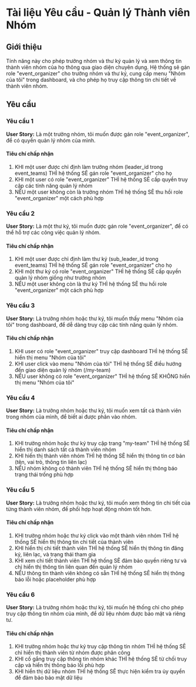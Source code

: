 # Tài liệu Yêu cầu - Quản lý Thành viên Nhóm

## Giới thiệu

Tính năng này cho phép trưởng nhóm và thư ký quản lý và xem thông tin thành viên nhóm của họ thông qua giao diện chuyên dụng. Hệ thống sẽ gán role "event_organizer" cho trưởng nhóm và thư ký, cung cấp menu "Nhóm của tôi" trong dashboard, và cho phép họ truy cập thông tin chi tiết về thành viên nhóm.

## Yêu cầu

### Yêu cầu 1

**User Story:** Là một trưởng nhóm, tôi muốn được gán role "event_organizer", để có quyền quản lý nhóm của mình.

#### Tiêu chí chấp nhận

1. KHI một user được chỉ định làm trưởng nhóm (leader_id trong event_teams) THÌ hệ thống SẼ gán role "event_organizer" cho họ
2. KHI một user có role "event_organizer" THÌ hệ thống SẼ cấp quyền truy cập các tính năng quản lý nhóm
3. NẾU một user không còn là trưởng nhóm THÌ hệ thống SẼ thu hồi role "event_organizer" một cách phù hợp

### Yêu cầu 2

**User Story:** Là một thư ký, tôi muốn được gán role "event_organizer", để có thể hỗ trợ các công việc quản lý nhóm.

#### Tiêu chí chấp nhận

1. KHI một user được chỉ định làm thư ký (sub_leader_id trong event_teams) THÌ hệ thống SẼ gán role "event_organizer" cho họ
2. KHI một thư ký có role "event_organizer" THÌ hệ thống SẼ cấp quyền quản lý nhóm giống như trưởng nhóm
3. NẾU một user không còn là thư ký THÌ hệ thống SẼ thu hồi role "event_organizer" một cách phù hợp

### Yêu cầu 3

**User Story:** Là trưởng nhóm hoặc thư ký, tôi muốn thấy menu "Nhóm của tôi" trong dashboard, để dễ dàng truy cập các tính năng quản lý nhóm.

#### Tiêu chí chấp nhận

1. KHI user có role "event_organizer" truy cập dashboard THÌ hệ thống SẼ hiển thị menu "Nhóm của tôi"
2. KHI user click vào menu "Nhóm của tôi" THÌ hệ thống SẼ điều hướng đến giao diện quản lý nhóm (/my-team)
3. NẾU user không có role "event_organizer" THÌ hệ thống SẼ KHÔNG hiển thị menu "Nhóm của tôi"

### Yêu cầu 4

**User Story:** Là trưởng nhóm hoặc thư ký, tôi muốn xem tất cả thành viên trong nhóm của mình, để biết ai được phân vào nhóm.

#### Tiêu chí chấp nhận

1. KHI trưởng nhóm hoặc thư ký truy cập trang "my-team" THÌ hệ thống SẼ hiển thị danh sách tất cả thành viên nhóm
2. KHI hiển thị thành viên nhóm THÌ hệ thống SẼ hiển thị thông tin cơ bản (tên, vai trò, thông tin liên lạc)
3. NẾU nhóm không có thành viên THÌ hệ thống SẼ hiển thị thông báo trạng thái trống phù hợp

### Yêu cầu 5

**User Story:** Là trưởng nhóm hoặc thư ký, tôi muốn xem thông tin chi tiết của từng thành viên nhóm, để phối hợp hoạt động nhóm tốt hơn.

#### Tiêu chí chấp nhận

1. KHI trưởng nhóm hoặc thư ký click vào một thành viên nhóm THÌ hệ thống SẼ hiển thị thông tin chi tiết của thành viên
2. KHI hiển thị chi tiết thành viên THÌ hệ thống SẼ hiển thị thông tin đăng ký, liên lạc, và trạng thái tham gia
3. KHI xem chi tiết thành viên THÌ hệ thống SẼ đảm bảo quyền riêng tư và chỉ hiển thị thông tin liên quan đến quản lý nhóm
4. NẾU thông tin thành viên không có sẵn THÌ hệ thống SẼ hiển thị thông báo lỗi hoặc placeholder phù hợp

### Yêu cầu 6

**User Story:** Là trưởng nhóm hoặc thư ký, tôi muốn hệ thống chỉ cho phép truy cập thông tin nhóm của mình, để dữ liệu nhóm được bảo mật và riêng tư.

#### Tiêu chí chấp nhận

1. KHI trưởng nhóm hoặc thư ký truy cập thông tin nhóm THÌ hệ thống SẼ chỉ hiển thị thành viên từ nhóm được phân công
2. KHI cố gắng truy cập thông tin nhóm khác THÌ hệ thống SẼ từ chối truy cập và hiển thị thông báo lỗi phù hợp
3. KHI hiển thị dữ liệu nhóm THÌ hệ thống SẼ thực hiện kiểm tra ủy quyền để đảm bảo bảo mật dữ liệu